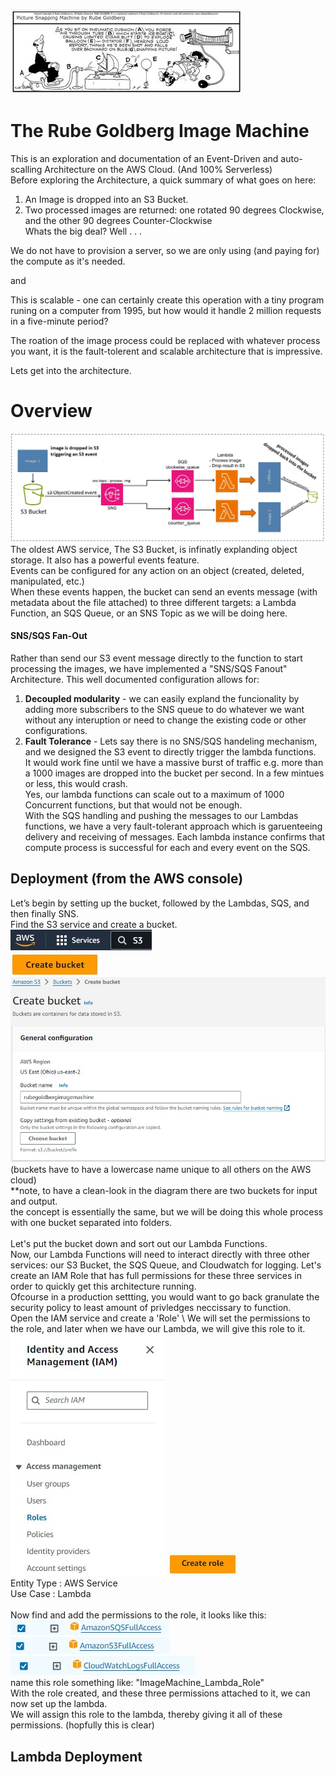 ![](ReadMe_Files/rbg.jpg)

# The Rube Goldberg Image Machine
This is an exploration and documentation of an Event-Driven and auto-scalling Architecture on the AWS Cloud.  (And 100% Serverless)
\
Before exploring the Architecture, a quick summary of what goes on here:
1) An Image is dropped into an S3 Bucket.
2) Two processed images are returned: one rotated 90 degrees Clockwise, and the other 90 degrees Counter-Clockwise \
Whats the big deal?      Well . . .

We do not have to provision a server, so we are only using (and paying for) the compute as it's needed.

and 

This is scalable - one can certainly create this operation with a tiny program runing on a computer from 1995,  but how would it handle 2 million requests in a five-minute period?

The roation of the image process could be replaced with whatever process you want, it is the fault-tolerent and scalable architecture that is impressive.

Lets get into the architecture.
# Overview
![](ReadMe_Files/overview.jpg)
The oldest AWS service, The S3 Bucket, is infinatly explanding object storage.  It also has a powerful events feature. \
Events can be configured for any action on an object (created, deleted, manipulated, etc.)
\
When these events happen, the bucket can send an events message (with metadata about the file attached) to three different targets: a Lambda Function, an SQS Queue, or an SNS Topic as we will be doing here.   

#### SNS/SQS Fan-Out
Rather than send our S3 event message directly to the function to start processing the images, we have implemented a "SNS/SQS Fanout" Architecture.
This well documented configuration allows for:
1) **Decoupled modularity** - we can easily expland the funcionality by adding more subscribers to the SNS queue to do whatever we want without any interuption or need to change the existing code or other configurations.
2) **Fault Tolerance** - Lets say there is no SNS/SQS handeling mechanism, and we designed the S3 event to directly trigger the lambda functions.
 \
 It would work fine until we have a massive burst of traffic e.g. more than a 1000 images are dropped into the bucket per second. In a few mintues or less, this would crash.
\
 Yes, our lambda functions can scale out to a maximum of 1000 Concurrent functions, but that would not be enough.
\
 With the SQS handling and pushing the messages to our Lambdas functions, we have a very fault-tolerant approach which is garuenteeing delivery and receiving of messages. Each lambda instance confirms that compute process is successful for each and every event on the SQS.

## Deployment (from the AWS console)
Let’s begin by setting up the bucket, followed by the Lambdas, SQS, and then finally SNS.
\
Find the S3 service and create a bucket.
\
![](ReadMe_Files/S31.jpg)
\
![](ReadMe_Files/S32.jpg)
\
![](ReadMe_Files/S33.jpg)
\
(buckets have to have a lowercase name unique to all others on the AWS cloud) 
\
**note, to have a clean-look in the diagram there are two buckets for input and output. 
\
the concept is essentially the same, but we will be doing this whole process with one bucket separated into folders.
\
\
Let's put the bucket down and sort out our Lambda Functions. \
Now, our Lambda Functions will need to interact directly with three other services: our S3 Bucket, the SQS Queue, and Cloudwatch for logging. Let's create an IAM Role that has full permissions for these three services in order to quickly get this architecture running.
\
Ofcourse in a production settting, you would want to go back granulate the security policy to least amount of privledges neccissary to function. 
\
Open the IAM service and create a 'Role' \  We will set the permissions to the role, and later when we have our Lambda, we will give this role to it. 
\
![](ReadMe_Files/iam1.jpg)
![](ReadMe_Files/iam2.jpg)
\
Entity Type : AWS Service \
Use Case    : Lambda \
\
Now find and add the permissions to the role, it looks like this: \
![](ReadMe_Files/iam3.jpg)
\
![](ReadMe_Files/iam4.jpg)
\
![](ReadMe_Files/iam5.jpg)
\
name this role something like: "ImageMachine_Lambda_Role"
\
With the role created, and these three permissions attached to it, we can now set up the lambda. \
We will assign this role to the lambda, thereby giving it all of these permissions. (hopfully this is clear)

## Lambda Deployment




